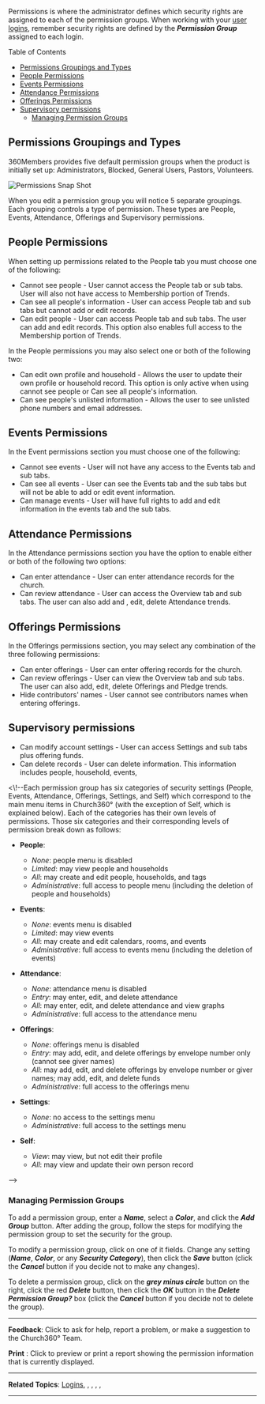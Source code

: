 Permissions is where the administrator defines which security rights are
assigned to each of the permission groups. When working with your [user
logins](settings:%20Logins), remember security rights are defined by the
***Permission Group*** assigned to each login. 

Table of Contents

-   [Permissions Groupings and Types](#Permissions_Groupings_and_Types)
-   [People Permissions](#People_Permissions)
-   [Events Permissions](#Events_Permissions)
-   [Attendance Permissions](#Attendance_Permissions)
-   [Offerings Permissions](#Offerings_Permissions)
-   [Supervisory permissions](#Supervisory_permissions)
    -   [Managing Permission Groups](#Managing_Permission_Groups)

Permissions Groupings and Types
----------------------------------------------------------------------------------------------------------------------------------

360Members provides five default permission groups when the product is
initially set up: Administrators, Blocked, General Users, Pastors,
Volunteers.

![Permissions Snap
Shot](SettingPermissionsView.jpg "Permissions Snap Shot")

When you edit a permission group you will notice 5 separate groupings.
Each grouping controls a type of permission. These types are People,
Events, Attendance, Offerings and Supervisory permissions.

People Permissions
--------------------------------------------------------------------------------------------------------

When setting up permissions related to the People tab you must choose
one of the following:

-   Cannot see people - User cannot access the People tab or sub tabs.
    User will also not have access to Membership portion of Trends.
-   Can see all people's information - User can access People tab and
    sub tabs but cannot add or edit records.
-   Can edit people - User can access People tab and sub tabs. The user
    can add and edit records. This option also enables full access to
    the Membership portion of Trends.

In the People permissions you may also select one or both of the
following two:

-   Can edit own profile and household - Allows the user to update their
    own profile or household record. This option is only active when
    using cannot see people or Can see all people's information.
-   Can see people's unlisted information - Allows the user to see
    unlisted phone numbers and email addresses.

Events Permissions
--------------------------------------------------------------------------------------------------------

In the Event permissions section you must choose one of the following:

-   Cannot see events - User will not have any access to the Events tab
    and sub tabs.
-   Can see all events - User can see the Events tab and the sub tabs
    but will not be able to add or edit event information.
-   Can manage events - User will have full rights to add and edit
    information in the events tab and the sub tabs.

Attendance Permissions
----------------------------------------------------------------------------------------------------------------

In the Attendance permissions section you have the option to enable
either or both of the following two options:

-   Can enter attendance - User can enter attendance records for the
    church.
-   Can review attendance - User can access the Overview tab and sub
    tabs. The user can also add and , edit, delete Attendance trends.

Offerings Permissions
--------------------------------------------------------------------------------------------------------------

In the Offerings permissions section, you may select any combination of
the three following permissions:

-   Can enter offerings - User can enter offering records for the
    church.
-   Can review offerings - User can view the Overview tab and sub tabs.
    The user can also add, edit, delete Offerings and Pledge trends.
-   Hide contributors' names - User cannot see contributors names when
    entering offerings.

Supervisory permissions
------------------------------------------------------------------------------------------------------------------

-   Can modify account settings - User can access Settings and sub tabs
    plus offering funds.
-   Can delete records - User can delete information. This information
    includes people, household, events,

\<\\!--Each permission group has six categories of security settings
(People, Events, Attendance, Offerings, Settings, and Self) which
correspond to the main menu items in Church360° (with the exception of
Self, which is explained below). Each of the categories has their own
levels of permissions. Those six categories and their corresponding
levels of permission break down as follows:

-   **People**:
    -   *None*: people menu is disabled
    -   *Limited*: may view people and households
    -   *All*: may create and edit people, households, and tags
    -   *Administrative*: full access to people menu (including the
        deletion of people and households)

-   **Events**:
    -   *None*: events menu is disabled
    -   *Limited*: may view events
    -   *All*: may create and edit calendars, rooms, and events
    -   *Administrative*: full access to events menu (including the
        deletion of events)

-   **Attendance**:
    -   *None*: attendance menu is disabled
    -   *Entry*: may enter, edit, and delete attendance
    -   *All*: may enter, edit, and delete attendance and view graphs
    -   *Administrative*: full access to the attendance menu

-   **Offerings**:
    -   *None*: offerings menu is disabled
    -   *Entry*: may add, edit, and delete offerings by envelope number
        only (cannot see giver names)
    -   *All*: may add, edit, and delete offerings by envelope number or
        giver names; may add, edit, and delete funds
    -   *Administrative*: full access to the offerings menu

-   **Settings**:
    -   *None*: no access to the settings menu
    -   *Administrative*: full access to the settings menu

-   **Self**:
    -   *View*: may view, but not edit their profile
    -   *All*: may view and update their own person record

--\>

### Managing Permission Groups

To add a permission group, enter a ***Name***, select a ***Color***, and
click the ***Add Group*** button. After adding the group, follow the
steps for modifying the permission group to set the security for the
group.

To modify a permission group, click on one of it fields. Change any
setting (***Name***, ***Color***, or any ***Security Category***), then
click the ***Save*** button (click the ***Cancel*** button if you decide
not to make any changes).

To delete a permission group, click on the ***grey minus circle***
button on the right, click the red ***Delete*** button, then click the
***OK*** button in the ***Delete Permission Group?*** box (click the
***Cancel*** button if you decide not to delete the group).

* * * * *

**Feedback**: Click **<Feedback>** to ask for help, report a problem, or
make a suggestion to the Church360° Team.

**Print** : Click to preview or print a report showing the permission
information that is currently displayed.

* * * * *

**Related Topics**: [Logins](settings:%20Logins), <People>, <Events>,
<Attendance>, <Offerings>, <Settings>

* * * * *
